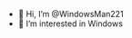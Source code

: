 - 👋 Hi, I’m @WindowsMan221
- 👀 I’m interested in Windows

<!---
WindowsMan221/WindowsMan221 is a ✨ special ✨ repository because its `README.md` (this file) appears on your GitHub profile.
You can click the Preview link to take a look at your changes.
--->
